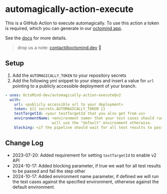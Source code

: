 # automagically-action-execute

This is a GitHub Action to execute automagically. 
To use this action a token is required, which you can generate in our [octomind app](https://app.octomind.dev).

See the [docs](https://octomind.dev/docs) for more details.

> drop us a note: contact@octomind.dev 🐙

## Setup


1. Add the `AUTOMAGICALLY_TOKEN` to your repository secrets 
2. Add the following yml snippet to your steps and insert a value for `url` pointing to a publicly accessible deployment of your branch.
```yml
- uses: OctoMind-dev/automagically-action-execute@v2
  with:
    url: <publicly accessible url to your deployment>
    token: ${{ secrets.AUTOMAGICALLY_TOKEN }}
    testTargetId: <your testTargetId that you also get from us>
    environmentName: <environment name> that your test cases should run against. optional, 
                     will use the "default" environment otherwise.
    blocking: <if the pipeline should wait for all test results to pass, optional, default is FALSE
```


## Change Log

- 2023-07-20: Added requirement for setting `testTargetId` to enable v2 API
- 2024-10-17: Added blocking parameter, if true we wait for all test results to be passed and fail the step other
- 2024-10-17: Added environment name parameter, if defined we will run the test cases against the specified environment,
  otherwise against the default environment.
  